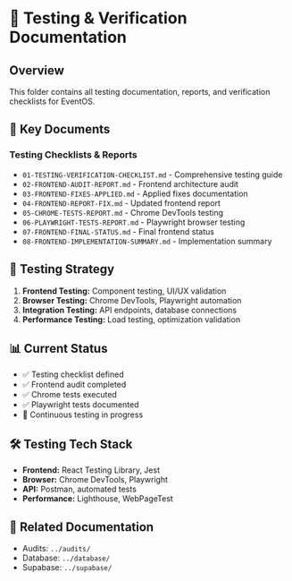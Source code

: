 # 🧪 Testing & Verification Documentation

## Overview
This folder contains all testing documentation, reports, and verification checklists for EventOS.

## 📁 Key Documents

### Testing Checklists & Reports
- `01-TESTING-VERIFICATION-CHECKLIST.md` - Comprehensive testing guide
- `02-FRONTEND-AUDIT-REPORT.md` - Frontend architecture audit
- `03-FRONTEND-FIXES-APPLIED.md` - Applied fixes documentation
- `04-FRONTEND-REPORT-FIX.md` - Updated frontend report
- `05-CHROME-TESTS-REPORT.md` - Chrome DevTools testing
- `06-PLAYWRIGHT-TESTS-REPORT.md` - Playwright browser testing
- `07-FRONTEND-FINAL-STATUS.md` - Final frontend status
- `08-FRONTEND-IMPLEMENTATION-SUMMARY.md` - Implementation summary

## 🎯 Testing Strategy
1. **Frontend Testing:** Component testing, UI/UX validation
2. **Browser Testing:** Chrome DevTools, Playwright automation
3. **Integration Testing:** API endpoints, database connections
4. **Performance Testing:** Load testing, optimization validation

## 📊 Current Status
- ✅ Testing checklist defined
- ✅ Frontend audit completed
- ✅ Chrome tests executed
- ✅ Playwright tests documented
- 🔄 Continuous testing in progress

## 🛠️ Testing Tech Stack
- **Frontend:** React Testing Library, Jest
- **Browser:** Chrome DevTools, Playwright
- **API:** Postman, automated tests
- **Performance:** Lighthouse, WebPageTest

## 🔗 Related Documentation
- Audits: `../audits/`
- Database: `../database/`
- Supabase: `../supabase/`